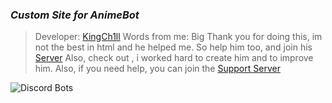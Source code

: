 ###  	*Custom Site for AnimeBot*

> Developer: [KingCh1ll](https://github.com/KingCh1ll)
Words from me: Big Thank you for doing this, im not the best in html and he helped me. So help him too, and join his [Server](https://discord.gg/N9PeGaTzbT)
Also, check out , i worked hard to create him and to improve him.
Also, if you need help, you can join the [Support Server](https://discord.gg/Axr9CAvC3m)


![Discord Bots](https://top.gg/api/widget/732960261308153896.svg)
